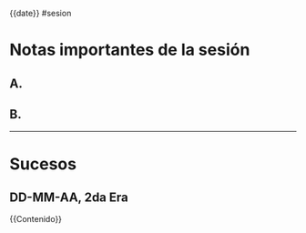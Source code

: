 {{date}}
#sesion 
# Notas importantes de la sesión
## A. 
## B. 
***
# Sucesos
## DD-MM-AA, 2da Era
{{Contenido}}